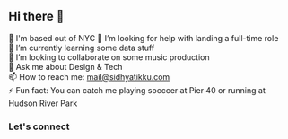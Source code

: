 ## Hi there 👋

🗽 I'm based out of NYC
🤔 I’m looking for help with landing a full-time role<br>
🌱 I’m currently learning some data stuff <br>
👯 I’m looking to collaborate on some music production <br>
💬 Ask me about Design & Tech <br>
📫 How to reach me: [mail@sidhyatikku.com](mailto:mail@sidhyatikku.com) <br>
⚡ Fun fact: You can catch me playing socccer at Pier 40 or running at Hudson River Park <br>

### Let's connect



